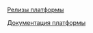[Релизы платформы](https://github.com/waves-enterprise/WE-releases/releases)

[Документация платформы](https://docs.wavesenterprise.com/)